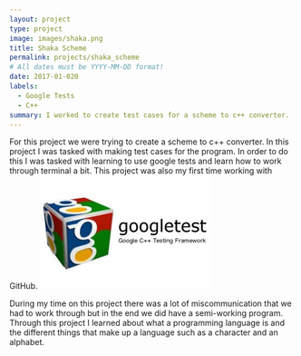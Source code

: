 ```yaml
---
layout: project
type: project
image: images/shaka.png
title: Shaka Scheme
permalink: projects/shaka_scheme
# All dates must be YYYY-MM-DD format!
date: 2017-01-020
labels:
  - Google Tests
  - C++
summary: I worked to create test cases for a scheme to c++ converter.
---
```


For this project we were trying to create a scheme to c++ converter. In this project I was tasked with making test cases for the program. In order to do this I was tasked with learning to use google tests and learn how to work through terminal a bit. This project was also my first time working with GitHub.
<img class="ui medium left circular floated image" src="../images/googletests.jpg">

During my time on this project there was a lot of miscommunication that we had to work through but in the end we did have a semi-working program. Through this project I learned about what a programming language is and the different things that make up a language such as a character and an alphabet.


